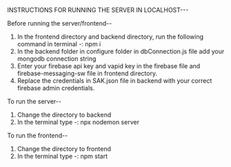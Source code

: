 
INSTRUCTIONS FOR RUNNING THE SERVER IN LOCALHOST---

Before running the server/frontend--
1. In the frontend directory and backend directory, run the following command in terminal -: npm i
2. In the backend folder in configure folder in dbConnection.js file add your mongodb connection string
3. Enter your firebase api key and vapid key in the firebase file and firebase-messaging-sw file in frontend directory.
4. Replace the credentials in SAK.json file in backend with your correct firebase admin credentials.

To run the server--
1. Change the directory to backend
2. In the terminal type -: npx nodemon server

To run the frontend--
1. Change the directory to frontend
2. In the terminal type -: npm start
